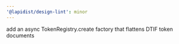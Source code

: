 ```yaml
---
'@lapidist/design-lint': minor
---
```


add an async TokenRegistry.create factory that flattens DTIF token documents
